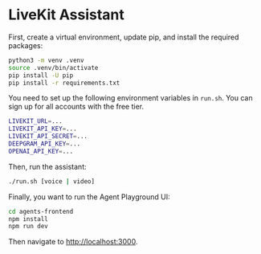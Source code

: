 # LiveKit Assistant

First, create a virtual environment, update pip, and install the required packages:

```bash
python3 -m venv .venv
source .venv/bin/activate
pip install -U pip
pip install -r requirements.txt
```

You need to set up the following environment variables in `run.sh`. You can sign up for all accounts with the free tier.

```bash
LIVEKIT_URL=...
LIVEKIT_API_KEY=...
LIVEKIT_API_SECRET=...
DEEPGRAM_API_KEY=...
OPENAI_API_KEY=...
```

Then, run the assistant:

```bash
./run.sh [voice | video]
```

Finally, you want to run the Agent Playground UI:

```bash
cd agents-frontend
npm install
npm run dev
```

Then navigate to <http://localhost:3000>.
